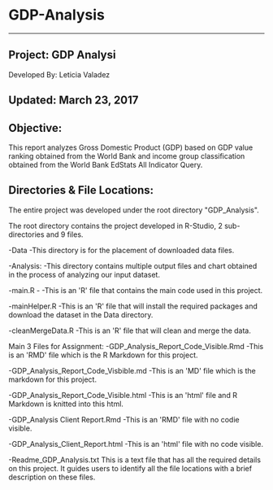 # GDP-Analysis

---------------------------------
Project: GDP Analysi
---------------------------------
Developed By:	Leticia Valadez 

Updated: March 23, 2017
------------------------------------------------------------------------------------------------------------------------------------------------------------------------------


Objective:
----------

This report analyzes Gross Domestic Product (GDP) based on GDP value ranking obtained from the World Bank and income group 
classification obtained from the World Bank EdStats All Indicator Query.  


Directories & File Locations:
-----------------------------

The entire project was developed under the root directory "GDP_Analysis".

The root directory contains the project developed in R-Studio, 2 sub-directories and 9 files.

 -Data         -This directory is for the placement of downloaded data files.
 
 -Analysis:	   -This directory contains multiple output files and chart obtained in the process of analyzing our input dataset.
 
 -main.R -		   -This is an 'R' file that contains the main code used in this project. 
 
 -mainHelper.R	  -This is an 'R' file that will install the required packages and download the dataset in the Data directory.
 
 -cleanMergeData.R	  -This is an 'R' file that will clean and merge the data.
 
 Main 3 Files for Assignment:
 -GDP_Analysis_Report_Code_Visible.Rmd		-This is an 'RMD' file which is the R Markdown for this project.
 
 -GDP_Analysis_Report_Code_Visbible.md   -This is an 'MD' file which is the markdown for this project.
 
 -GDP_Analysis_Report_Code_Visible.html   -This is an 'html' file and R Markdown is knitted into this html.

 
 
 
 -GDP_Analysis Client Report.Rmd   -This is an 'RMD' file with no codie visible.
 
 -GDP_Analysis_Client_Report.html   -This is an 'html' file with no code visible.
 
 
 
 -Readme_GDP_Analysis.txt	This is a text file that has all the required details on this project. 
   It guides users to identify all 	 the file locations with a brief description on these files.
      


